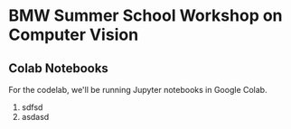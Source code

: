 # BMW Summer School Workshop on Computer Vision
## Colab Notebooks
For the codelab, we'll be running Jupyter notebooks in Google Colab.
1) sdfsd
2) asdasd

